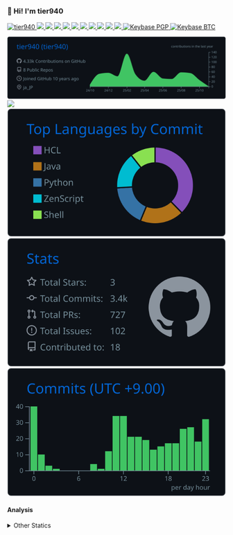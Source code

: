 ### 👋 Hi! I'm tier940

<p align="left"> 
  <a href="https://github.com/tier940/tier940/">
    <img src="https://komarev.com/ghpvc/?username=tier940" alt="tier940" />
  </a>
  <a href="http://twitter.com/tier940">
    <img height="20" src="https://img.shields.io/twitter/follow/tier940?label=Twitter&logo=twitter&style=flat" />
  </a>
  <a href="https://github.com/tier940">
    <img height="20" src="https://img.shields.io/github/followers/tier940?label=follow&logo=github&style=flat" />
  </a>
  <a href="https://www.reddit.com/user/tier940">
    <img height="20" src="https://img.shields.io/reddit/user-karma/combined/tier940?label=Reddit&logo=reddit&style=flat" />
  </a>
  <a href="https://stackoverflow.com/users/17317833/tier940">
    <img height="20" src="https://img.shields.io/stackexchange/stackoverflow/r/17317833?label=StackOverflow&logo=stack-overflow&style=flat" />
  </a>
  <a href="https://zenn.dev/tier940">
    <img height="20" src="https://zenn.badge.nikaera.com/s/tier940/likes" />
  </a>
  <a href="https://zenn.dev/tier940">
    <img height="20" src="https://zenn.badge.nikaera.com/s/tier940/followers" />
  </a>
  <a href="https://zenn.dev/tier940">
    <img height="20" src="https://zenn.badge.nikaera.com/s/tier940/articles" />
  </a>
  <a href="http://qiita.com/tier940">
    <img height="20" src="https://qiita-badge.apiapi.app/s/tier940/posts.svg" />
  </a>
  <a href="http://qiita.com/tier940">
    <img height="20" src="https://qiita-badge.apiapi.app/s/tier940/contributions.svg" />
  </a>
  <a href="https://github.com/tier940/tier940/">
    <img height="20" src="https://github.com/tier940/tier940/actions/workflows/main.yml/badge.svg" />
  </a>
  <a href="https://keybase.io/tier940">
    <img alt="Keybase PGP" src="https://img.shields.io/keybase/pgp/tier940">
  </a>
  <a href="https://keybase.io/tier940">
    <img alt="Keybase BTC" src="https://img.shields.io/keybase/btc/tier940">
  </a>
</p>

[![](https://raw.githubusercontent.com/tier940/tier940/main/profile-summary-card-output/github_dark/0-profile-details.svg)](https://github.com/vn7n24fzkq/github-profile-summary-cards)
[![](https://raw.githubusercontent.com/tier940/tier940/main/profile-summary-card-output/github_dark/1-repos-per-language.svg)](https://github.com/vn7n24fzkq/github-profile-summary-cards) [![](https://raw.githubusercontent.com/tier940/tier940/main/profile-summary-card-output/github_dark/2-most-commit-language.svg)](https://github.com/vn7n24fzkq/github-profile-summary-cards)
[![](https://raw.githubusercontent.com/tier940/tier940/main/profile-summary-card-output/github_dark/3-stats.svg)](https://github.com/vn7n24fzkq/github-profile-summary-cards) [![](https://raw.githubusercontent.com/tier940/tier940/main/profile-summary-card-output/github_dark/4-productive-time.svg)](https://github.com/vn7n24fzkq/github-profile-summary-cards)


#### Analysis
<!-- <img height="150" src="https://github.com/tier940/tier940/blob/master/images/stat.svg" alt="Alternative Text"/> -->

<details>
  <summary>Other Statics</summary>
  <!--START_SECTION:waka-->
![Code Time](http://img.shields.io/badge/Code%20Time-5%2C725%20hrs%2018%20mins-blue)

**🐱 My GitHub Data** 

> 📦 48.2 kB Used in GitHub's Storage 
 > 
> 💼 Opted to Hire
 > 
> 📜 13 Public Repositories 
 > 
> 🔑 6 Private Repositories 
 > 
**I'm an Early 🐤** 

```text
🌞 Morning                2586 commits        ████░░░░░░░░░░░░░░░░░░░░░   16.38 % 
🌆 Daytime                5696 commits        █████████░░░░░░░░░░░░░░░░   36.07 % 
🌃 Evening                5840 commits        █████████░░░░░░░░░░░░░░░░   36.98 % 
🌙 Night                  1670 commits        ███░░░░░░░░░░░░░░░░░░░░░░   10.57 % 
```
📅 **I'm Most Productive on Saturday** 

```text
Monday                   1749 commits        ███░░░░░░░░░░░░░░░░░░░░░░   11.08 % 
Tuesday                  2438 commits        ████░░░░░░░░░░░░░░░░░░░░░   15.44 % 
Wednesday                1902 commits        ███░░░░░░░░░░░░░░░░░░░░░░   12.04 % 
Thursday                 1605 commits        ███░░░░░░░░░░░░░░░░░░░░░░   10.16 % 
Friday                   2305 commits        ████░░░░░░░░░░░░░░░░░░░░░   14.60 % 
Saturday                 3006 commits        █████░░░░░░░░░░░░░░░░░░░░   19.03 % 
Sunday                   2787 commits        ████░░░░░░░░░░░░░░░░░░░░░   17.65 % 
```


📊 **This Week I Spent My Time On** 

```text
🕑︎ Time Zone: Asia/Tokyo

💬 Programming Languages: 
Other                    33 hrs 21 mins      ██████████████████████░░░   86.79 % 
YAML                     2 hrs 49 mins       ██░░░░░░░░░░░░░░░░░░░░░░░   07.37 % 
Java Properties          34 mins             ░░░░░░░░░░░░░░░░░░░░░░░░░   01.49 % 
Markdown                 33 mins             ░░░░░░░░░░░░░░░░░░░░░░░░░   01.47 % 
Bash                     21 mins             ░░░░░░░░░░░░░░░░░░░░░░░░░   00.94 % 

🔥 Editors: 
Chrome                   34 hrs 58 mins      ███████████████████████░░   90.98 % 
VS Code                  3 hrs 27 mins       ██░░░░░░░░░░░░░░░░░░░░░░░   09.01 % 
Edge                     0 secs              ░░░░░░░░░░░░░░░░░░░░░░░░░   00.01 % 

💻 Operating System: 
Windows                  37 hrs 7 mins       ████████████████████████░   96.56 % 
Linux                    1 hr 19 mins        █░░░░░░░░░░░░░░░░░░░░░░░░   03.44 % 
```

**I Mostly Code in Java** 

```text
Java                     13 repos            ████████████░░░░░░░░░░░░░   48.15 % 
HCL                      3 repos             ███░░░░░░░░░░░░░░░░░░░░░░   11.11 % 
ZenScript                3 repos             ███░░░░░░░░░░░░░░░░░░░░░░   11.11 % 
Shell                    2 repos             ██░░░░░░░░░░░░░░░░░░░░░░░   07.41 % 
Python                   1 repo              █░░░░░░░░░░░░░░░░░░░░░░░░   03.70 % 
```



**Timeline**

![Lines of Code chart](https://raw.githubusercontent.com/tier940/tier940/main/assets/bar_graph.png)


 Last Updated on 15/05/2025 00:39:32 UTC
<!--END_SECTION:waka-->
</details>

